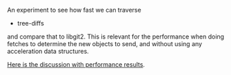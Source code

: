 An experiment to see how fast we can traverse

- tree-diffs

and compare that to libgit2.
This is relevant for the performance when doing fetches to determine the new objects to send, and without using any 
acceleration data structures.

[Here is the discussion with performance results](https://github.com/Byron/gitoxide/discussions/74).
